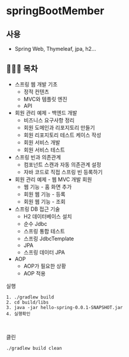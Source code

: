 # springBootMember

## 사용
- Spring Web, Thymeleaf, jpa, h2...


## 👩🏻‍💻 목차
- 스프링 웹 개발 기초
  - 정적 컨텐츠
  - MVC와 템플릿 엔진
  - API
- 회원 관리 예제 - 백엔드 개발
  - 비즈니스 요구사항 정리
  - 회원 도메인과 리포지토리 만들기 
  - 회원 리포지토리 테스트 케이스 작성 
  - 회원 서비스 개발
  - 회원 서비스 테스트
- 스프링 빈과 의존관계
  - 컴포넌트 스캔과 자동 의존관계 설정 
  - 자바 코드로 직접 스프링 빈 등록하기
- 회원 관리 예제 - 웹 MVC 개발 회원 
  - 웹 기능 - 홈 화면 추가 
  - 회원 웹 기능 - 등록
  - 회원 웹 기능 - 조회
- 스프링 DB 접근 기술
  - H2 데이터베이스 설치 
  - 순수 Jdbc
  - 스프링 통합 테스트  
  - 스프링 JdbcTemplate 
  - JPA
  - 스프링 데이터 JPA
- AOP
  - AOP가 필요한 상황
  - AOP 적용



실행
```
1. ./gradlew build
2. cd build/libs
3. java -jar hello-spring-0.0.1-SNAPSHOT.jar
4. 실행확인
```

&nbsp;

클린
```
./gradlew build clean
```
